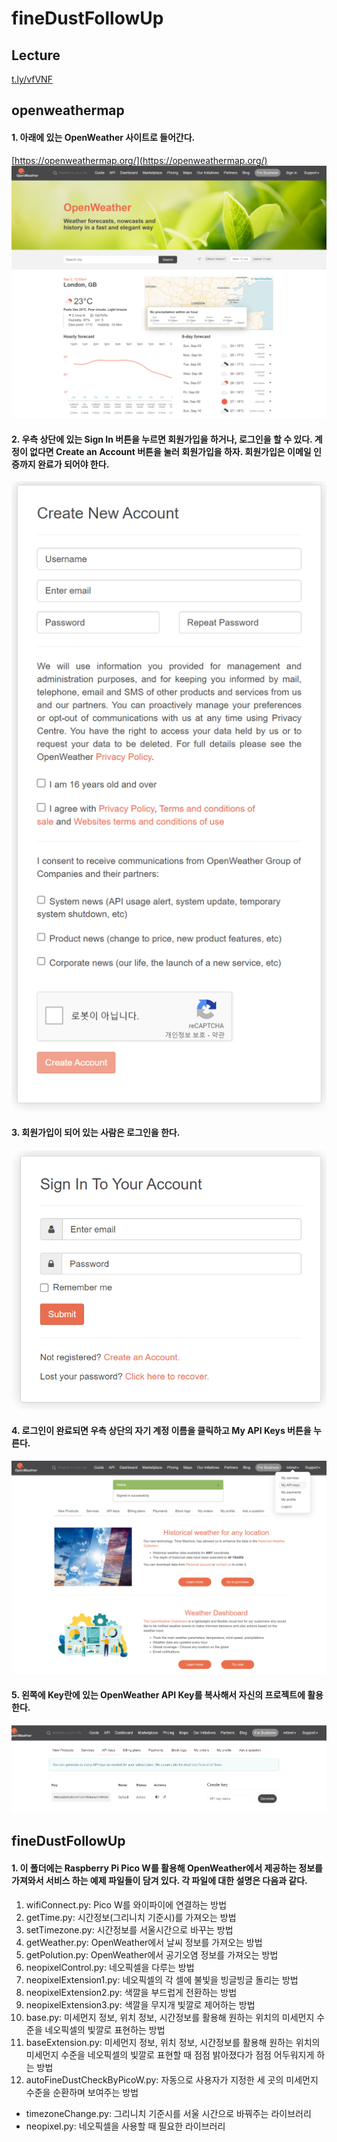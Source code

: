 # fineDustFollowUp

## Lecture
[t.ly/vfVNF](t.ly/vfVNF)

## openweathermap
#### 1. 아래에 있는 OpenWeather 사이트로 들어간다.
[https://openweathermap.org/](https://openweathermap.org/)
![](https://github.com/mtinet/fineDustFollowUp/blob/main/images/openWeather.png?raw=true)

#### 2. 우측 상단에 있는 Sign In 버튼을 누르면 회원가입을 하거나, 로그인을 할 수 있다. 계정이 없다면 Create an Account 버튼을 눌러 회원가입을 하자. 회원가입은 이메일 인증까지 완료가 되어야 한다.
![](https://github.com/mtinet/fineDustFollowUp/blob/main/images/signUp.png?raw=true)

#### 3. 회원가입이 되어 있는 사람은 로그인을 한다.
![](https://github.com/mtinet/fineDustFollowUp/blob/main/images/login.png?raw=true)

#### 4. 로그인이 완료되면 우측 상단의 자기 계정 이름을 클릭하고 My API Keys 버튼을 누른다. 
![](https://github.com/mtinet/fineDustFollowUp/blob/main/images/myAPIkey.png?raw=true)

#### 5. 왼쪽에 Key란에 있는 OpenWeather API Key를 복사해서 자신의 프로젝트에 활용한다.
![](https://github.com/mtinet/fineDustFollowUp/blob/main/images/apiKey.png?raw=true)


## fineDustFollowUp
#### 1. 이 폴더에는 Raspberry Pi Pico W를 활용해 OpenWeather에서 제공하는 정보를 가져와서 서비스 하는 예제 파일들이 담겨 있다. 각 파일에 대한 설명은 다음과 같다. 
1. wifiConnect.py: Pico W를 와이파이에 연결하는 방법
2. getTime.py: 시간정보(그리니치 기준시)를 가져오는 방법
3. setTimezone.py: 시간정보를 서울시간으로 바꾸는 방법
4. getWeather.py: OpenWeather에서 날씨 정보를 가져오는 방법
5. getPolution.py: OpenWeather에서 공기오염 정보를 가져오는 방법
6. neopixelControl.py: 네오픽셀을 다루는 방법
7. neopixelExtension1.py: 네오픽셀의 각 셀에 불빛을 빙글빙글 돌리는 방법
8. neopixelExtension2.py: 색깔을 부드럽게 전환하는 방법
9. neopixelExtension3.py: 색깔을 무지개 빛깔로 제어하는 방법
10. base.py: 미세먼지 정보, 위치 정보, 시간정보를 활용해 원하는 위치의 미세먼지 수준을 네오픽셀의 빛깔로 표현하는 방법
11. baseExtension.py: 미세먼지 정보, 위치 정보, 시간정보를 활용해 원하는 위치의 미세먼지 수준을 네오픽셀의 빛깔로 표현할 때 점점 밝아졌다가 점점 어두워지게 하는 방법
12. autoFineDustCheckByPicoW.py: 자동으로 사용자가 지정한 세 곳의 미세먼지 수준을 순환하며 보여주는 방법
- timezoneChange.py: 그리니치 기준시를 서울 시간으로 바꿔주는 라이브러리
- neopixel.py: 네오픽셀을 사용할 때 필요한 라이브러리

